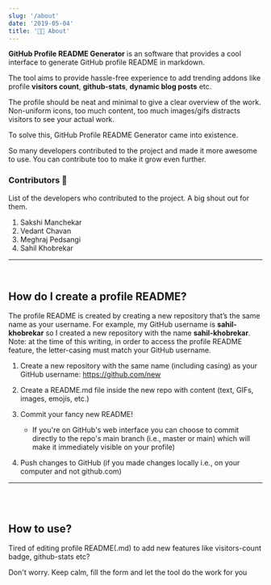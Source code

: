 ```yaml
---
slug: '/about'
date: '2019-05-04'
title: '👨‍💻 About'
---
```


<!-- <a href="https://github.com/rahuldkjain/github-profile-readme-generator/blob/master/LICENSE" target="blank">
<img src="https://img.shields.io/github/license/rahuldkjain/github-profile-readme-generator?style=flat-square" alt="github-profile-readme-generator license" />
</a> -->

**GitHub Profile README Generator** is an software that provides a cool interface to generate GitHub profile README in markdown.

The tool aims to provide hassle-free experience to add trending addons like profile **visitors count**, **github-stats**, **dynamic blog posts** etc.

The profile should be neat and minimal to give a clear overview of the work. Non-uniform icons, too much content, too much images/gifs distracts visitors to see your actual work.

To solve this, GitHub Profile README Generator came into existence.

So many developers contributed to the project and made it more awesome to use. You can contribute too to make it grow even further.

<!-- <p align="left">
<a href="https://github.com/rahuldkjain/github-profile-readme-generator/issues" target="blank">
<img src="https://img.shields.io/github/issues/rahuldkjain/github-profile-readme-generator?style=flat-square" alt="github-profile-readme-generator issues"/>
</a>
<br>
<a href="https://github.com/rahuldkjain/github-profile-readme-generator/pulls" target="blank">
<img src="https://img.shields.io/github/issues-pr/rahuldkjain/github-profile-readme-generator?style=flat-square" alt="github-profile-readme-generator pull-requests"/>
</a>
</p> -->

### Contributors 🙏

List of the developers who contributed to the project. A big shout out for them.

1. Sakshi Manchekar
2. Vedant Chavan
3. Meghraj Pedsangi
4. Sahil Khobrekar

<!-- <a href="https://github.com/rahuldkjain/github-profile-readme-generator/graphs/contributors">
<img src="https://contributors-img.web.app/image?repo=rahuldkjain/github-profile-readme-generator" />
</a> -->

<hr/>
<br/>

## How do I create a profile README?

The profile README is created by creating a new repository that’s the same name as your username. For example, my GitHub username is **sahil-khobrekar** so I created a new repository with the name **sahil-khobrekar**. Note: at the time of this writing, in order to access the profile README feature, the letter-casing must match your GitHub username.

1. Create a new repository with the same name (including casing) as your GitHub username: https://github.com/new

2. Create a README.md file inside the new repo with content (text, GIFs, images, emojis, etc.)

3. Commit your fancy new README!
   - If you're on GitHub's web interface you can choose to commit directly to the repo's main branch (i.e., master or main) which will make it immediately visible on your profile)
4. Push changes to GitHub (if you made changes locally i.e., on your computer and not github.com)
<hr/>
<br/><br/>

## How to use?

Tired of editing profile README(.md) to add new features like visitors-count badge, github-stats etc?

Don't worry. Keep calm, fill the form and let the tool do the work for you

<!-- <img src="https://raw.githubusercontent.com/rahuldkjain/github-profile-readme-generator/master/src/images/github-profile-readme-generator.gif"
alt="github profile readme generator" width="320" /> -->

<!-- ## Why visitors count keeps on increasing?

So many users raised an issue that the counter keeps on increasing everytime the page reloads.

Well it is visitors count not "unique" visitors count. The goal of the addon is to provide a good stat of how well the github profile is doing.

Proper use or misuse of the addon is the sole responsibility of the user. The developer of the addon is working on it to fix this issue. -->
